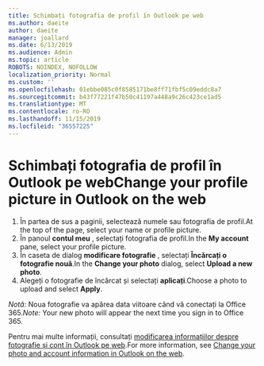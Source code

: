 ```yaml
---
title: Schimbați fotografia de profil în Outlook pe web
ms.author: daeite
author: daeite
manager: joallard
ms.date: 6/13/2019
ms.audience: Admin
ms.topic: article
ROBOTS: NOINDEX, NOFOLLOW
localization_priority: Normal
ms.custom: ''
ms.openlocfilehash: 01ebbe085c0f8585171be8ff71fbf5c09eddc8a7
ms.sourcegitcommit: b43f77221f47b50c41197a448a9c26c423ce1ad5
ms.translationtype: MT
ms.contentlocale: ro-RO
ms.lasthandoff: 11/15/2019
ms.locfileid: "36557225"
---
```

# <a name="change-your-profile-picture-in-outlook-on-the-web"></a><span data-ttu-id="d4832-102">Schimbați fotografia de profil în Outlook pe web</span><span class="sxs-lookup"><span data-stu-id="d4832-102">Change your profile picture in Outlook on the web</span></span>

1. <span data-ttu-id="d4832-103">În partea de sus a paginii, selectează numele sau fotografia de profil.</span><span class="sxs-lookup"><span data-stu-id="d4832-103">At the top of the page, select your name or profile picture.</span></span>
1. <span data-ttu-id="d4832-104">În panoul **contul meu** , selectați fotografia de profil.</span><span class="sxs-lookup"><span data-stu-id="d4832-104">In the **My account** pane, select your profile picture.</span></span>
1. <span data-ttu-id="d4832-105">În caseta de dialog **modificare fotografie** , selectați **Încărcați o fotografie nouă**.</span><span class="sxs-lookup"><span data-stu-id="d4832-105">In the **Change your photo** dialog, select **Upload a new photo**.</span></span>
1. <span data-ttu-id="d4832-106">Alegeți o fotografie de încărcat și selectați **aplicați**.</span><span class="sxs-lookup"><span data-stu-id="d4832-106">Choose a photo to upload and select **Apply**.</span></span>

<span data-ttu-id="d4832-107">*Notă:* Noua fotografie va apărea data viitoare când vă conectați la Office 365.</span><span class="sxs-lookup"><span data-stu-id="d4832-107">*Note:* Your new photo will appear the next time you sign in to Office 365.</span></span>

<span data-ttu-id="d4832-108">Pentru mai multe informații, consultați [modificarea informațiilor despre fotografie și cont în Outlook pe web](https://support.office.com/article/b2dbb289-851d-4bed-93c3-3e136f5659ec).</span><span class="sxs-lookup"><span data-stu-id="d4832-108">For more information, see [Change your photo and account information in Outlook on the web](https://support.office.com/article/b2dbb289-851d-4bed-93c3-3e136f5659ec).</span></span>